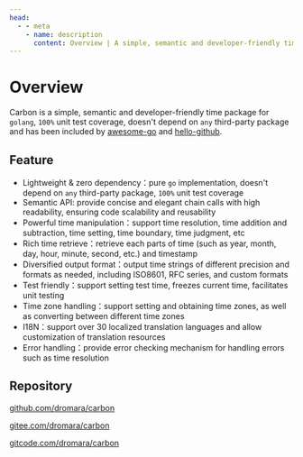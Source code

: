 ```yaml
---
head:
  - - meta
    - name: description
      content: Overview | A simple, semantic and developer-friendly time package for golang
---
```


# Overview

Carbon is a simple, semantic and developer-friendly time package for `golang`, `100%` unit test coverage, doesn't depend on `any` third-party package and has been included by [awesome-go](https://github.com/avelino/awesome-go#date-and-time "awesome-go") and [hello-github](https://hellogithub.com/en/repository/dromara/carbon "hello-github").

## Feature
- Lightweight & zero dependency：pure `go` implementation, doesn't depend on `any` third-party package, `100%` unit test coverage
- Semantic API: provide concise and elegant chain calls with high readability, ensuring code scalability and reusability
- Powerful time manipulation：support time resolution, time addition and subtraction, time setting, time boundary, time judgment, etc
- Rich time retrieve：retrieve each parts of time (such as year, month, day, hour, minute, second, etc.) and timestamp
- Diversified output format：output time strings of different precision and formats as needed, including ISO8601, RFC series, and custom formats
- Test friendly：support setting test time, freezes current time, facilitates unit testing
- Time zone handling：support setting and obtaining time zones, as well as converting between different time zones
- I18N：support over 30 localized translation languages and allow customization of translation resources
- Error handling：provide error checking mechanism for handling errors such as time resolution

## Repository

[github.com/dromara/carbon](https://github.com/dromara/carbon "github.com/dromara/carbon")

[gitee.com/dromara/carbon](https://gitee.com/dromara/carbon "gitee.com/dromara/carbon")

[gitcode.com/dromara/carbon](https://gitcode.com/dromara/carbon "gitcode.com/dromara/carbon")